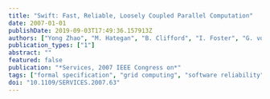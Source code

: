 ```yaml
---
title: "Swift: Fast, Reliable, Loosely Coupled Parallel Computation"
date: 2007-01-01
publishDate: 2019-09-03T17:49:36.157913Z
authors: ["Yong Zhao", "M. Hategan", "B. Clifford", "I. Foster", "G. von Laszewski", "V. Nefedova", "I. Raicu", "T. Stef-Praun", "M. Wilde"]
publication_types: ["1"]
abstract: ""
featured: false
publication: "*Services, 2007 IEEE Congress on*"
tags: ["formal specification", "grid computing", "software reliability", "GriPhyN virtual data system", "Swift system", "SwiftScript language", "complex file system structures", "runtime system", "scripting language", "Computer science", "Concurrent computing", "Data systems", "Distributed computing", "File systems", "High performance computing", "Laboratories", "Magnetic analysis", "Mathematics", "Power system reliability"]
doi: "10.1109/SERVICES.2007.63"
---
```


